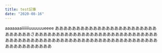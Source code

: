 ```yaml
---
title: test記事
date: "2020-08-16"
---
```


aaaaaaaiiiiiiiuuuuuueeee ああああああああああああああああああああああああああああああさああああああああああああああああああああああああああああああああああああああああああああああああああああああああああああああああああああああああああああ
